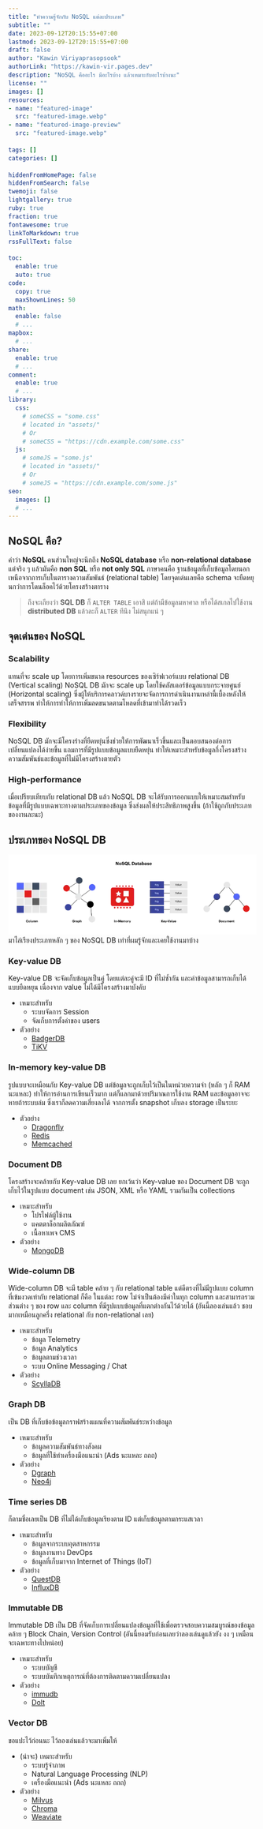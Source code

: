 ```yaml
---
title: "ทำความรู้จักกับ NoSQL แต่ละประเภท"
subtitle: ""
date: 2023-09-12T20:15:55+07:00
lastmod: 2023-09-12T20:15:55+07:00
draft: false
author: "Kawin Viriyaprasopsook"
authorLink: "https://kawin-vir.pages.dev"
description: "NoSQL คืออะไร มีอะไรบ้าง แล้วเหมาะกับอะไรบ้างนะ"
license: ""
images: []
resources:
- name: "featured-image"
  src: "featured-image.webp"
- name: "featured-image-preview"
  src: "featured-image.webp"

tags: []
categories: []

hiddenFromHomePage: false
hiddenFromSearch: false
twemoji: false
lightgallery: true
ruby: true
fraction: true
fontawesome: true
linkToMarkdown: true
rssFullText: false

toc:
  enable: true
  auto: true
code:
  copy: true
  maxShownLines: 50
math:
  enable: false
  # ...
mapbox:
  # ...
share:
  enable: true
  # ...
comment:
  enable: true
  # ...
library:
  css:
    # someCSS = "some.css"
    # located in "assets/"
    # Or
    # someCSS = "https://cdn.example.com/some.css"
  js:
    # someJS = "some.js"
    # located in "assets/"
    # Or
    # someJS = "https://cdn.example.com/some.js"
seo:
  images: []
  # ...
---
```


<!--more-->

## NoSQL คือ?
คำว่า **NoSQL** คนส่วนใหญ่จะนึกถึง **NoSQL database** หรือ **non-relational database** แต่จริง ๆ แล้วมันคือ **non SQL** หรือ **not only SQL** ภาษาคนคือ ฐานข้อมูลที่เก็บข้อมูลโดยนอกเหนือจากการเก็บในตารางความสัมพันธ์ (relational table) โดยจุดเด่นเลยคือ schema จะยืดหยุนกว่าการโดนล็อคไว้ด้วยโครงสร้างตาราง
> ถึงจะเถียงว่า **SQL DB** ก็ `ALTER TABLE` เอาสิ แต่ถ้ามีข้อมูลมหาศาล หรือได้สเกลไปใช้งาน **distributed DB** แล้วละก็ `ALTER` ทีนึง ไม่สนุกแน่ ๆ

## จุดเด่นของ NoSQL
### Scalability
แทนที่จะ scale up โดยการเพิ่มขนาด resources ของเซิร์ฟเวอร์แบบ relational DB (Vertical scaling) NoSQL DB มักจะ scale up โดยใช้คลัสเตอร์ข้อมูลแบบกระจายศูนย์ (Horizontal scaling) ซึ่งผู้ให้บริการคลาวด์บางรายจะจัดการการดำเนินงานเหล่านี้เบื้องหลังให้เสร็จสรรพ ทำให้การทำให้การเพิ่มลดขนาดตามโหลดที่เข้ามาทำได้รวดเร็ว
### Flexibility
NoSQL DB มักจะมีโครงร่างที่ยืดหยุ่นซึ่งช่วยให้การพัฒนาเร็วขึ้นและเป็นตอบสนองต่อการเปลี่ยนแปลงได้ง่ายขึ้น แถมการที่มีรูปแบบข้อมูลแบบยืดหยุ่น ทำให้เหมาะสำหรับข้อมูลกึ่งโครงสร้างความสัมพันธ์และข้อมูลที่ไม่มีโครงสร้างตายตัว
### High-performance
เมื่อเปรียบเทียบกับ relational DB แล้ว NoSQL DB จะได้รับการออกแบบให้เหมาะสมสำหรับข้อมูลที่มีรูปแบบเฉพาะทางตามประเภทของข้อมูล ซึ่งส่งผลให้ประสิทธิภาพสูงขึ้น (ถ้าใช้ถูกกับประเภทของงานละนะ)

## ประเภทของ NoSQL DB
![nosql_db_tpyes](img/nosql_db_tpyes.webp "nosql_db_tpyes")
มาไล่เรียงประเภทหลัก ๆ ของ NoSQL DB เท่าที่ผมรู้จักและเคยใช้งานมาบ้าง

### Key-value DB
Key-value DB จะจัดเก็บข้อมูลเป็นคู่ โดยแต่ละคู่จะมี ID ที่ไม่ซ้ำกัน และค่าข้อมูลสามารถเก็บได้แบบยืดหยุน เนื่องจาก value ไม่ได้มีโครงสร้างมาบังคับ
- เหมาะสำหรับ
  - ระบบจัดการ Session
  - จัดเก็บการตั้งค่าของ users
- ตัวอย่าง
  - [BadgerDB](https://github.com/dgraph-io/badger)
  - [TiKV](https://github.com/tikv/tikv)

### In-memory key-value DB
รูปแบบจะเหมือนกับ Key-value DB แต่ข้อมูลจะถูกเก็บไว้เป็นในหน่วยความจำ (หลัก ๆ ก็ RAM นะแหละ) ทำให้การอ่านการเขียนเร็วมาก แต่ก็แลกมาด้วยปริมาณการใช้งาน RAM และข้อมูลอาจจะหายถ้าระบบล่ม ซึ่งเราก็ลดความเสี่ยงลงได้ จากการตั้ง snapshot เก็บลง storage เป็นระยะ
- ตัวอย่าง
  - [Dragonfly](https://github.com/dragonflydb/dragonfly)
  - [Redis](https://github.com/redis/redis)
  - [Memcached](https://github.com/memcached/memcached)

### Document DB
โครงสร้างจะคล้ายกับ Key-value DB เลย ยกเว้นว่า Key-value ของ Document DB จะถูกเก็บไว้ในรูปแบบ document เช่น JSON, XML หรือ YAML รวมกันเป็น collections
- เหมาะสำหรับ
  - โปรไฟล์ผู้ใช้งาน
  - แคตตาล็อกผลิตภัณฑ์
  - เนื้อหาเพจ CMS
- ตัวอย่าง
  - [MongoDB](https://github.com/mongodb/mongo)

### Wide-column DB
Wide-column DB จะมี table คล้าย ๆ กับ relational table แต่ดีตรงที่ไม่มีรูปแบบ column ที่เข้มงวดเท่ากับ relational ก็คือ ในแต่ละ row ไม่จำเป็นต้องมีค่าในทุก column และสามารถรวมส่วนต่าง ๆ ของ row และ column ที่มีรูปแบบข้อมูลที่แตกต่างกันไว้ด้วยได้ (อันนี้ลองเล่นแล้ว ชอบมากเหมือนลูกครึ่ง relational กับ non-relational เลย)
- เหมาะสำหรับ
  - ข้อมูล Telemetry
  - ข้อมูล Analytics
  - ข้อมูลตามช่วงเวลา
  - ระบบ Online Messaging / Chat
- ตัวอย่าง
  - [ScyllaDB](https://github.com/scylladb/scylladb)

### Graph DB
เป็น DB ที่เก็บข้อข้อมูลกราฟสร้างแผนที่ความสัมพันธ์ระหว่างข้อมูล
- เหมาะสำหรับ
  - ข้อมูลความสัมพันธ์ทางสังคม
  - ข้อมูลที่ใช้ทำเครื่องมือแนะนำ (Ads นะแหละ ถถถ)
- ตัวอย่าง
  - [Dgraph](https://github.com/dgraph-io/dgraph)
  - [Neo4j](https://github.com/neo4j/neo4j)

### Time series DB
ก็ตามชื่อเลยเป็น DB ที่ไม่ได้เก็บข้อมูลเรียงตาม ID แต่เก็บข้อมูลตามกระแสเวลา
- เหมาะสำหรับ
  - ข้อมูลจากระบบอุตสาหกรรม
  - ข้อมูลงานทาง DevOps
  - ข้อมูลที่เก็บมาจาก Internet of Things (IoT)
- ตัวอย่าง
  - [QuestDB](https://github.com/questdb/questdb)
  - [InfluxDB](https://github.com/influxdata/influxdb)

### Immutable DB
Immutable DB เป็น DB ที่จัดเก็บการเปลี่ยนแปลงข้อมูลที่ใช้เพื่อตรวจสอบความสมบูรณ์ของข้อมูล คล้าย ๆ Block Chain, Version Control (อันนี้ยอมรับก่อนเลยว่าลองเล่นดูแล้วยัง งง ๆ เหมือนจะเฉพาะทางไปหน่อย)
- เหมาะสำหรับ
  - ระบบบัญชี
  - ระบบบันทึกเหตุการณ์ที่ต้องการติดตามความเปลี่ยนแปลง
- ตัวอย่าง
  - [immudb](https://github.com/codenotary/immudb)
  - [Dolt](https://github.com/dolthub/dolt)

### Vector DB
ขอแปะไว้ก่อนนะ ไว้ลองเล่นแล้วจะมาเพิ่มให้
- (น่าจะ) เหมาะสำหรับ
  - ระบบรู้จำภาพ
  - Natural Language Processing (NLP)
  - เครื่องมือแนะนำ (Ads นะแหละ ถถถ)
- ตัวอย่าง
  - [Milvus](https://github.com/milvus-io/milvus)
  - [Chroma](https://github.com/chroma-core/chroma)
  - [Weaviate](https://github.com/weaviate/weaviate) 